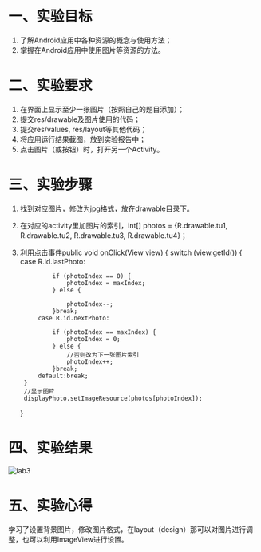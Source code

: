 # 一、实验目标
1. 了解Android应用中各种资源的概念与使用方法；
2. 掌握在Android应用中使用图片等资源的方法。

# 二、实验要求
1. 在界面上显示至少一张图片（按照自己的题目添加）；
2. 提交res/drawable及图片使用的代码；
3. 提交res/values, res/layout等其他代码；
4. 将应用运行结果截图，放到实验报告中；
5. 点击图片（或按钮）时，打开另一个Activity。

# 三、实验步骤
1. 找到对应图片，修改为jpg格式，放在drawable目录下。
2. 在对应的activity里加图片的索引，int[] photos = {R.drawable.tu1, R.drawable.tu2, R.drawable.tu3, R.drawable.tu4}；
3. 利用点击事件public void onClick(View view) {
        switch (view.getId()) {
            case R.id.lastPhoto:
                
                if (photoIndex == 0) {
                    photoIndex = maxIndex;
                } else {
                    
                    photoIndex--;
                }break;
            case R.id.nextPhoto:
             
                if (photoIndex == maxIndex) {
                    photoIndex = 0;
                } else {
                    //否则改为下一张图片索引
                    photoIndex++;
                }break;
            default:break;
        }
        //显示图片
        displayPhoto.setImageResource(photos[photoIndex]);
    }

# 四、实验结果
![lab3](![lab2](https://raw.githubusercontent.com/Lj-xinfei/android-labs-2020/044b6c7d13a9e6c6e5b2d3b66ca3404b1d972e31/students/net1814080903119/lab3.jpg))

# 五、实验心得
学习了设置背景图片，修改图片格式，在layout（design）那可以对图片进行调整，也可以利用ImageView进行设置。
